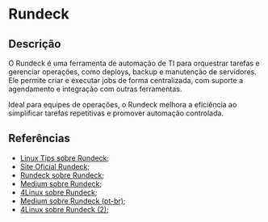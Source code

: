# Rundeck


## Descrição

O Rundeck é uma ferramenta de automação de TI para orquestrar tarefas e gerenciar operações, como deploys, backup e manutenção de servidores. Ele permite criar e executar jobs de forma centralizada, com suporte a agendamento e integração com outras ferramentas.

Ideal para equipes de operações, o Rundeck melhora a eficiência ao simplificar tarefas repetitivas e promover automação controlada.

## Referências

- [Linux Tips sobre Rundeck](https://youtu.be/kE3wxQSMaio?si=hCAEdBI5ctRBiI9J);
- [Site Oficial Rundeck](https://www.rundeck.com/);
- [Rundeck sobre Rundeck](https://docs.rundeck.com/docs/about/introduction.html);
- [Medium sobre Rundeck](https://teguharif.medium.com/understanding-rundeck-2f7c9f446fa1);
- [4Linux sobre Rundeck](https://blog.4linux.com.br/automatizando-tarefas-com-rundeck/);
- [Medium sobre Rundeck (pt-br)](https://medium.com/@alvarobacelar/rundeck-um-eficiente-agendador-de-tasks-8518cb8865ad);
- [4Linux sobre Rundeck (2)](https://blog.4linux.com.br/rundeck-automacao/);